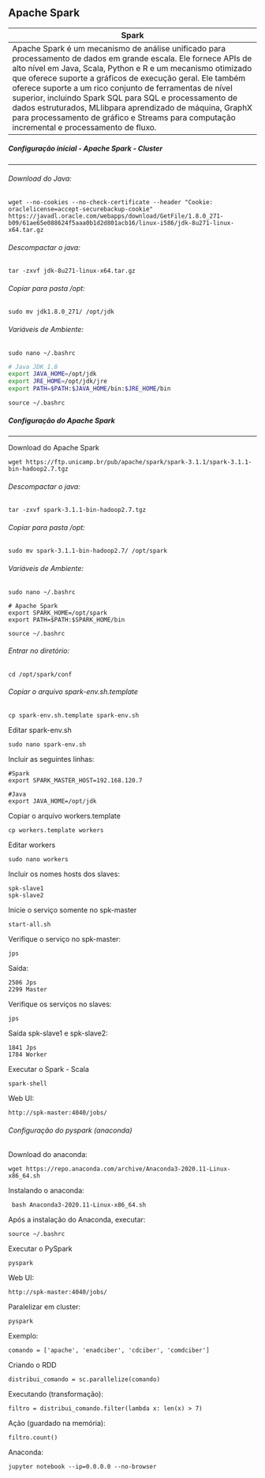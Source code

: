 ## Apache Spark

| Spark                                                        |
| ------------------------------------------------------------ |
| Apache Spark é um mecanismo de análise unificado para processamento de dados em grande escala. Ele fornece APIs de alto nível em Java, Scala, Python e R e um mecanismo otimizado que oferece suporte a gráficos de execução geral. Ele também oferece suporte a um rico conjunto de ferramentas de nível superior, incluindo Spark SQL para SQL e processamento de dados estruturados, MLlibpara aprendizado de máquina, GraphX para processamento de gráfico e Streams para computação incremental e processamento de fluxo. |

##### Configuração inicial - Apache Spark - Cluster

------

###### Download do Java:

```shell
wget --no-cookies --no-check-certificate --header "Cookie: oraclelicense=accept-securebackup-cookie" https://javadl.oracle.com/webapps/download/GetFile/1.8.0_271-b09/61ae65e088624f5aaa0b1d2d801acb16/linux-i586/jdk-8u271-linux-x64.tar.gz
```

###### Descompactar o java:

```shell
tar -zxvf jdk-8u271-linux-x64.tar.gz
```

###### Copiar para pasta /opt:

```shell
sudo mv jdk1.8.0_271/ /opt/jdk
```

###### Variáveis de Ambiente:

```shell
sudo nano ~/.bashrc
```

```sh
# Java JDK 1.8
export JAVA_HOME=/opt/jdk
export JRE_HOME=/opt/jdk/jre
export PATH=$PATH:$JAVA_HOME/bin:$JRE_HOME/bin
```

```shell
source ~/.bashrc
```

##### Configuração do Apache Spark

------

Download do Apache Spark

```shell
wget https://ftp.unicamp.br/pub/apache/spark/spark-3.1.1/spark-3.1.1-bin-hadoop2.7.tgz
```

###### Descompactar o java:

```shell
tar -zxvf spark-3.1.1-bin-hadoop2.7.tgz
```

###### Copiar para pasta /opt:

```shell
sudo mv spark-3.1.1-bin-hadoop2.7/ /opt/spark
```

###### Variáveis de Ambiente:

```
sudo nano ~/.bashrc
```

```properties
# Apache Spark
export SPARK_HOME=/opt/spark
export PATH=$PATH:$SPARK_HOME/bin
```

```
source ~/.bashrc
```

###### Entrar no diretório:

```shell
cd /opt/spark/conf
```

###### Copiar o arquivo spark-env.sh.template

```shell
cp spark-env.sh.template spark-env.sh
```

Editar spark-env.sh

```
sudo nano spark-env.sh
```

Incluir as seguintes linhas:

```properties
#Spark
export SPARK_MASTER_HOST=192.168.120.7

#Java
export JAVA_HOME=/opt/jdk
```

Copiar o arquivo workers.template

```
cp workers.template workers
```

Editar workers

```
sudo nano workers
```

Incluir os nomes hosts dos slaves:

```
spk-slave1
spk-slave2
```

Inicie o serviço somente no spk-master

```shell
start-all.sh
```

Verifique o serviço no spk-master:

```
jps
```

Saída:

```
2506 Jps
2299 Master
```

Verifique os serviços no slaves:

```
jps
```

Saída spk-slave1 e spk-slave2:

```
1841 Jps
1784 Worker
```

Executar o Spark - Scala

```
spark-shell
```

Web UI:

```
http://spk-master:4040/jobs/
```

###### Configuração do pyspark (anaconda)

Download do anaconda:

```
wget https://repo.anaconda.com/archive/Anaconda3-2020.11-Linux-x86_64.sh
```

Instalando o anaconda:

```
 bash Anaconda3-2020.11-Linux-x86_64.sh
```

Após a instalação do Anaconda, executar:

```
source ~/.bashrc
```

Executar o PySpark

```
pyspark
```

Web UI:

```
http://spk-master:4040/jobs/
```

Paralelizar em cluster:

```
pyspark
```

Exemplo:

```
comando = ['apache', 'enadciber', 'cdciber', 'comdciber']
```

Criando o RDD

```
distribui_comando = sc.parallelize(comando)
```

Executando (transformação):

```
filtro = distribui_comando.filter(lambda x: len(x) > 7)
```

Ação (guardado na memória):

```
filtro.count()
```



Anaconda:

```
jupyter notebook --ip=0.0.0.0 --no-browser
```


